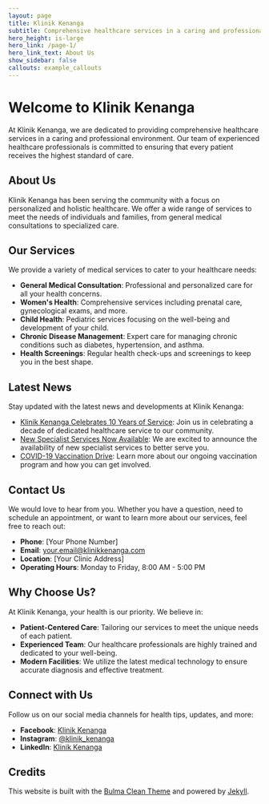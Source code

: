 ```yaml
---
layout: page
title: Klinik Kenanga
subtitle: Comprehensive healthcare services in a caring and professional environment.
hero_height: is-large
hero_link: /page-1/
hero_link_text: About Us
show_sidebar: false
callouts: example_callouts
---
```


# Welcome to Klinik Kenanga

At Klinik Kenanga, we are dedicated to providing comprehensive healthcare services in a caring and professional environment. Our team of experienced healthcare professionals is committed to ensuring that every patient receives the highest standard of care.

## About Us

Klinik Kenanga has been serving the community with a focus on personalized and holistic healthcare. We offer a wide range of services to meet the needs of individuals and families, from general medical consultations to specialized care.

## Our Services

We provide a variety of medical services to cater to your healthcare needs:

- **General Medical Consultation**: Professional and personalized care for all your health concerns.
- **Women's Health**: Comprehensive services including prenatal care, gynecological exams, and more.
- **Child Health**: Pediatric services focusing on the well-being and development of your child.
- **Chronic Disease Management**: Expert care for managing chronic conditions such as diabetes, hypertension, and asthma.
- **Health Screenings**: Regular health check-ups and screenings to keep you in the best shape.

## Latest News

Stay updated with the latest news and developments at Klinik Kenanga:

- [Klinik Kenanga Celebrates 10 Years of Service](#): Join us in celebrating a decade of dedicated healthcare service to our community.
- [New Specialist Services Now Available](#): We are excited to announce the availability of new specialist services to better serve you.
- [COVID-19 Vaccination Drive](#): Learn more about our ongoing vaccination program and how you can get involved.

## Contact Us

We would love to hear from you. Whether you have a question, need to schedule an appointment, or want to learn more about our services, feel free to reach out:

- **Phone**: [Your Phone Number]
- **Email**: [your.email@klinikkenanga.com](mailto:your.email@klinikkenanga.com)
- **Location**: [Your Clinic Address]
- **Operating Hours**: Monday to Friday, 8:00 AM - 5:00 PM

## Why Choose Us?

At Klinik Kenanga, your health is our priority. We believe in:

- **Patient-Centered Care**: Tailoring our services to meet the unique needs of each patient.
- **Experienced Team**: Our healthcare professionals are highly trained and dedicated to your well-being.
- **Modern Facilities**: We utilize the latest medical technology to ensure accurate diagnosis and effective treatment.

## Connect with Us

Follow us on our social media channels for health tips, updates, and more:

- **Facebook**: [Klinik Kenanga](#)
- **Instagram**: [@klinik_kenanga](#)
- **LinkedIn**: [Klinik Kenanga](#)

## Credits

This website is built with the [Bulma Clean Theme](https://www.csrhymes.com/bulma-clean-theme/docs/) and powered by [Jekyll](https://jekyllrb.com/).
